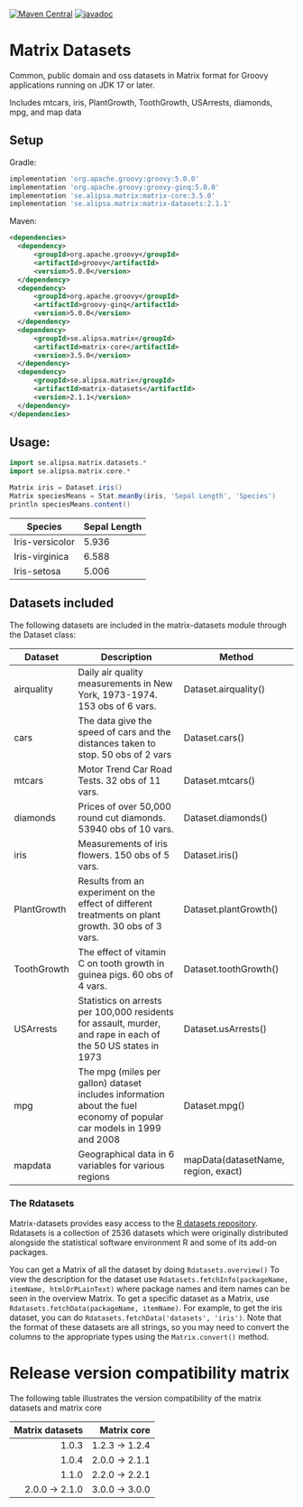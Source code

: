 [![Maven Central](https://maven-badges.herokuapp.com/maven-central/se.alipsa.matrix/matrix-datasets/badge.svg)](https://maven-badges.herokuapp.com/maven-central/se.alipsa.matrix/matrix-datasets)
[![javadoc](https://javadoc.io/badge2/se.alipsa.matrix/matrix-datasets/javadoc.svg)](https://javadoc.io/doc/se.alipsa.matrix/matrix-datasets)
# Matrix Datasets
Common, public domain and oss datasets in Matrix format for Groovy applications running on JDK 17 or later.

Includes mtcars, iris, PlantGrowth, ToothGrowth, USArrests, diamonds, mpg, and map data

## Setup
Gradle:
```groovy
implementation 'org.apache.groovy:groovy:5.0.0'
implementation 'org.apache.groovy:groovy-ginq:5.0.0'
implementation 'se.alipsa.matrix:matrix-core:3.5.0'
implementation 'se.alipsa.matrix:matrix-datasets:2.1.1'
```
Maven:
```xml
<dependencies>
  <dependency>
      <groupId>org.apache.groovy</groupId>
      <artifactId>groovy</artifactId>
      <version>5.0.0</version>
  </dependency>
  <dependency>
      <groupId>org.apache.groovy</groupId>
      <artifactId>groovy-ginq</artifactId>
      <version>5.0.0</version>
  </dependency>
  <dependency>
      <groupId>se.alipsa.matrix</groupId>
      <artifactId>matrix-core</artifactId>
      <version>3.5.0</version>
  </dependency>
  <dependency>
      <groupId>se.alipsa.matrix</groupId>
      <artifactId>matrix-datasets</artifactId>
      <version>2.1.1</version>
  </dependency>
</dependencies>
```

## Usage:
```groovy
import se.alipsa.matrix.datasets.*
import se.alipsa.matrix.core.*

Matrix iris = Dataset.iris()
Matrix speciesMeans = Stat.meanBy(iris, 'Sepal Length', 'Species')
println speciesMeans.content()
```
| Species         | Sepal Length |
|-----------------|--------------|
| Iris-versicolor | 5.936        |
| Iris-virginica	 | 6.588        |
| Iris-setosa	    | 5.006        |

## Datasets included
The following datasets are included in the matrix-datasets module through the Dataset class:

| Dataset     | Description                                                                                                           | Method                              |
|-------------|-----------------------------------------------------------------------------------------------------------------------|-------------------------------------|
| airquality  | Daily air quality measurements in New York, 1973-1974. 153 obs of 6 vars.                                             | Dataset.airquality()                |
| cars        | The data give the speed of cars and the distances taken to stop. 50 obs of 2 vars                                     | Dataset.cars()                      |
| mtcars      | Motor Trend Car Road Tests. 32 obs of 11 vars.                                                                        | Dataset.mtcars()                    |
| diamonds    | Prices of over 50,000 round cut diamonds. 53940 obs of 10 vars.                                                       | Dataset.diamonds()                  |
| iris        | Measurements of iris flowers. 150 obs of 5 vars.                                                                      | Dataset.iris()                      |
| PlantGrowth | Results from an experiment on the effect of different treatments on plant growth. 30 obs of 3 vars.                   | Dataset.plantGrowth()               |
| ToothGrowth | The effect of vitamin C on tooth growth in guinea pigs. 60 obs of 4 vars.                                             | Dataset.toothGrowth()               |
| USArrests   | Statistics on arrests per 100,000 residents for assault, murder, and rape in each of the 50 US states in 1973         | Dataset.usArrests()                 |
| mpg         | The mpg (miles per gallon) dataset includes information about the fuel economy of popular car models in 1999 and 2008 | Dataset.mpg()                       |
| mapdata     | Geographical data in 6 variables for various regions                                                                  | mapData(datasetName, region, exact) |

### The Rdatasets
Matrix-datasets provides easy access to the [R datasets repository](https://vincentarelbundock.github.io/Rdatasets/). Rdatasets is a collection of 2536 datasets which were originally distributed alongside the statistical software environment R and some of its add-on packages.

You can get a Matrix of all the dataset by doing `Rdatasets.overview()`
To view the description for the dataset use `Rdatasets.fetchInfo(packageName, itemName, htmlOrPLainText)` where package names and item names can be seen in the overview Matrix.
To get a specific dataset as a Matrix, use `Rdatasets.fetchData(packageName, itemName)`. For example, to get the iris dataset, you can do `Rdatasets.fetchData('datasets', 'iris')`. Note that the format of these datasets are all strings, so you may need to convert the columns to the appropriate types using the `Matrix.convert()` method.

# Release version compatibility matrix
The following table illustrates the version compatibility of the matrix datasets and matrix core

| Matrix datasets |    Matrix core | 
|----------------:|---------------:|
|           1.0.3 | 1.2.3 -> 1.2.4 |
|           1.0.4 | 2.0.0 -> 2.1.1 |
|           1.1.0 | 2.2.0 -> 2.2.1 |
|  2.0.0 -> 2.1.0 | 3.0.0 -> 3.0.0 |


